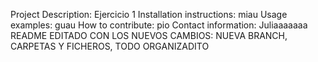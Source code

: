 Project Description: Ejercicio 1
Installation instructions: miau
Usage examples: guau
How to contribute: pio
Contact information: Juliaaaaaaa
README EDITADO CON LOS NUEVOS CAMBIOS: NUEVA BRANCH, CARPETAS Y FICHEROS, TODO ORGANIZADITO
